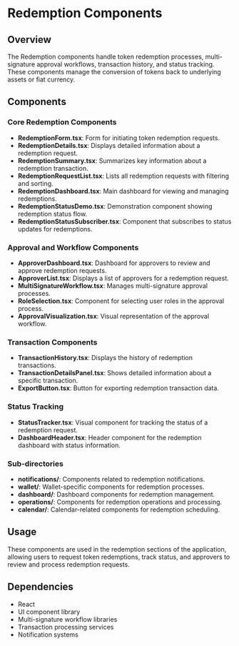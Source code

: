 # Redemption Components

## Overview
The Redemption components handle token redemption processes, multi-signature approval workflows, transaction history, and status tracking. These components manage the conversion of tokens back to underlying assets or fiat currency.

## Components

### Core Redemption Components
- **RedemptionForm.tsx**: Form for initiating token redemption requests.
- **RedemptionDetails.tsx**: Displays detailed information about a redemption request.
- **RedemptionSummary.tsx**: Summarizes key information about a redemption transaction.
- **RedemptionRequestList.tsx**: Lists all redemption requests with filtering and sorting.
- **RedemptionDashboard.tsx**: Main dashboard for viewing and managing redemptions.
- **RedemptionStatusDemo.tsx**: Demonstration component showing redemption status flow.
- **RedemptionStatusSubscriber.tsx**: Component that subscribes to status updates for redemptions.

### Approval and Workflow Components
- **ApproverDashboard.tsx**: Dashboard for approvers to review and approve redemption requests.
- **ApproverList.tsx**: Displays a list of approvers for a redemption request.
- **MultiSignatureWorkflow.tsx**: Manages multi-signature approval processes.
- **RoleSelection.tsx**: Component for selecting user roles in the approval process.
- **ApprovalVisualization.tsx**: Visual representation of the approval workflow.

### Transaction Components
- **TransactionHistory.tsx**: Displays the history of redemption transactions.
- **TransactionDetailsPanel.tsx**: Shows detailed information about a specific transaction.
- **ExportButton.tsx**: Button for exporting redemption transaction data.

### Status Tracking
- **StatusTracker.tsx**: Visual component for tracking the status of a redemption request.
- **DashboardHeader.tsx**: Header component for the redemption dashboard with status information.

### Sub-directories
- **notifications/**: Components related to redemption notifications.
- **wallet/**: Wallet-specific components for redemption processes.
- **dashboard/**: Dashboard components for redemption management.
- **operations/**: Components for redemption operations and processing.
- **calendar/**: Calendar-related components for redemption scheduling.

## Usage
These components are used in the redemption sections of the application, allowing users to request token redemptions, track status, and approvers to review and process redemption requests.

## Dependencies
- React
- UI component library
- Multi-signature workflow libraries
- Transaction processing services
- Notification systems
